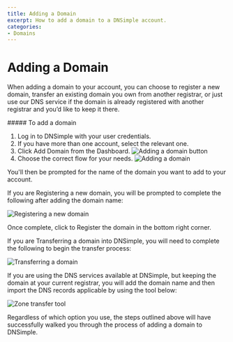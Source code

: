 ```yaml
---
title: Adding a Domain
excerpt: How to add a domain to a DNSimple account.
categories:
- Domains
---
```


# Adding a Domain

When adding a domain to your account, you can choose to register a new domain, transfer an existing domain you own from another registrar, or just use our DNS service if the domain is already registered with another registrar and you’d like to keep it there.

<div class="section-steps" markdown="1">
##### To add a domain

1.  Log in to DNSimple with your user credentials.
1.  If you have more than one account, select the relevant one.
1.  Click <label>Add Domain</label> from the Dashboard.
  ![Adding a domain button](/files/add-a-domain.png)
1.  Choose the correct flow for your needs.
  ![Adding a domain](/files/adding-a-domain.png)
</div>

You'll then be prompted for the name of the domain you want to add to your account.

If you are Registering a new domain, you will be prompted to complete the following after adding the domain name:

![Registering a new domain](/files/registering-a-new-domain.png)

Once complete, click to Register the domain in the bottom right corner.

If you are Transferring a domain into DNSimple, you will need to complete the following to begin the transfer process:

![Transferring a domain](/files/transferring-a-domain.png)

If you are using the DNS services available at DNSimple, but keeping the domain at your current registrar, you will add the domain name and then import the DNS records applicable by using the tool below:

![Zone transfer tool](/files/zone-import-tool.png)

Regardless of which option you use, the steps outlined above will have successfully walked you through the process of adding a domain to DNSimple.
